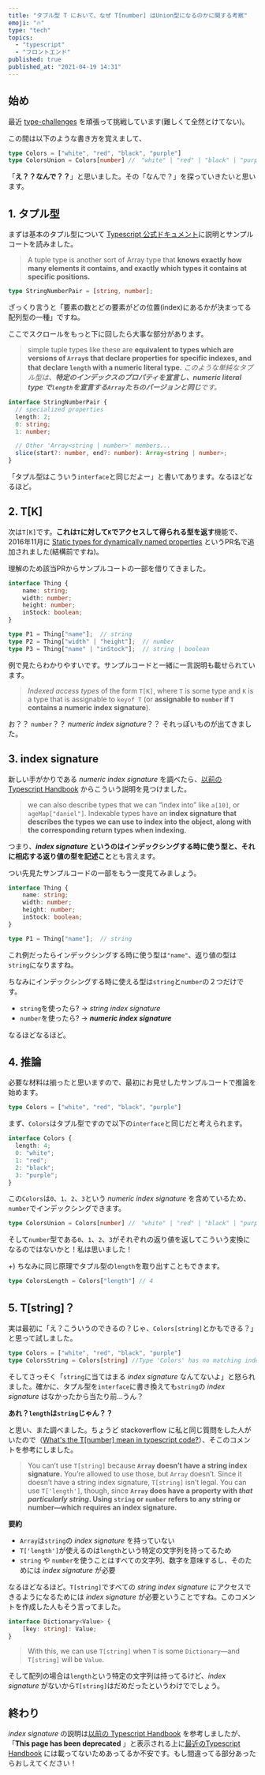 ```yaml
---
title: "タプル型 T において、なぜ T[number] はUnion型になるのかに関する考察"
emoji: "🔥"
type: "tech"
topics:
  - "typescript"
  - "フロントエンド"
published: true
published_at: "2021-04-19 14:31"
---
```


## 始め

最近 [type-challenges](https://github.com/type-challenges/type-challenges) を頑張って挑戦しています(難しくて全然とけてない)。

この間は以下のような書き方を覚えまして、

```typescript
type Colors = ["white", "red", "black", "purple"]
type ColorsUnion = Colors[number] //　"white" | "red" | "black" | "purple"
```
「**え？？なんで？？**」と思いました。その「なんで？」を探っていきたいと思います。

## 1. タプル型

まずは基本のタプル型について [Typescript 公式ドキュメント](https://www.typescriptlang.org/docs/handbook/2/objects.html#tuple-types)に説明とサンプルコートを読みました。

> A tuple type is another sort of Array type that **knows exactly how many elements it contains, and exactly which types it contains at specific positions.**

```typescript
type StringNumberPair = [string, number];
```

ざっくり言うと「要素の数とどの要素がどの位置(index)にあるかが決まってる配列型の一種」ですね。

ここでスクロールをもっと下に回したら大事な部分があります。

>simple tuple types like these are **equivalent to types which are versions of `Array`s that declare properties for specific indexes, and that declare `length` with a numeric literal type.**
>*このような単純なタプル型は、**特定のインデックスのプロパティを宣言し、numeric literal type で`length`を宣言する`Array`たちのバージョンと同じ**です。*

```typescript
interface StringNumberPair {
  // specialized properties
  length: 2;
  0: string;
  1: number;

  // Other 'Array<string | number>' members...
  slice(start?: number, end?: number): Array<string | number>;
}
```

「タプル型はこういう`interface`と同じだよー」と書いてあります。なるほどなるほど。


## 2. T[K]

次は`T[K]`です。**これは`T`に対して`K`でアクセスして得られる型を返す**機能で、2016年11月に [Static types for dynamically named properties](https://github.com/Microsoft/TypeScript/pull/11929) というPR名で追加されました(結構前ですね)。

理解のため該当PRからサンプルコートの一部を借りてきました。

```typescript
interface Thing {
    name: string;
    width: number;
    height: number;
    inStock: boolean;
}

type P1 = Thing["name"];  // string
type P2 = Thing["width" | "height"];  // number
type P3 = Thing["name" | "inStock"];  // string | boolean
```

例で見たらわかりやすいです。サンプルコードと一緒に一言説明も載せられています。

> *Indexed access types* of the form `T[K]`, where `T` is some type and `K` is a type that is assignable to `keyof T` (or **assignable to `number` if `T` contains a numeric index signature**).

お？？ `number`？？ *numeric index signature*？？ それっぽいものが出てきました。

## 3. index signature

新しい手がかりである *numeric index signature* を調べたら、[以前の Typescript Handbook](https://www.typescriptlang.org/docs/handbook/interfaces.html#indexable-types) からこういう説明を見つけました。

>we can also describe types that we can “index into” like `a[10]`, or `ageMap["daniel"]`. Indexable types have an **index signature that describes the types we can use to index into the object, along with the corresponding return types when indexing.**

つまり、***index signature* というのはインデックシングする時に使う型と、それに相応する返り値の型を記述こと**とも言えます。

つい先見たサンプルコードの一部をもう一度見てみましょう。
```typescript
interface Thing {
    name: string;
    width: number;
    height: number;
    inStock: boolean;
}

type P1 = Thing["name"];  // string
```
これ例だったらインデックシングする時に使う型は`"name"`、返り値の型は`string`になりますね。

ちなみにインデックシングする時に使える型は`string`と`number`の２つだけです。

- `string`を使ったら? → *string index signature*
- `number`を使ったら? → ***numeric index signature***

なるほどなるほど。

## 4. 推論

必要な材料は揃ったと思いますので、最初にお見せしたサンプルコートで推論を始めます。
```typescript
type Colors = ["white", "red", "black", "purple"]
```
まず、`Colors`はタプル型ですので以下の`interface`と同じだと考えられます。
```typescript
interface Colors {
  length: 4;
  0: "white";
  1: "red";
  2: "black";
  3: "purple";
}
```
この`Colors`は`0`、`1`、`2`、`3`という *numeric index signature* を含めているため、`number`でインデックシングできます。
```typescript
type ColorsUnion = Colors[number] //　"white" | "red" | "black" | "purple"
```
そして`number`型である`0`、`1`、`2`、`3`がそれぞれの返り値を返してこういう変換になるのではないかと！私は思いました！

+) ちなみに同じ原理でタプル型の`length`を取り出すこともできます。
```typescript
type ColorsLength = Colors["length"] // 4
```

## 5. T[string]？

実は最初に「え？こういうのできるの？じゃ、`Colors[string]`とかもできる？」と思って試しました。

```typescript
type Colors = ["white", "red", "black", "purple"]
type ColorsString = Colors[string] //Type 'Colors' has no matching index signature for type 'string'
```

そしてさっそく「`string`に当てはまる *index signature* なんてないよ」と怒られました。確かに、タプル型を`interface`に書き換えても`string`の *index signature* はなかったから当たり前…うん？

**あれ？`length`は`string`じゃん？？**

と思い、また調べました。ちょうど stackoverflow に私と同じ質問をした人がいたので（[What's the T[number] mean in typescript code?](https://stackoverflow.com/questions/59187941/whats-the-tnumber-mean-in-typescript-code)）、そこのコメントを参考にしました。

>You can’t use `T[string]` because **`Array` doesn’t have a string index signature.** You’re allowed to use those, but `Array` doesn’t. Since it doesn’t have a string index signature, `T[string]` isn’t legal. You can use `T['length']`, though, since **`Array` does have a property with *that particularly string*. Using `string` or `number` refers to any string or number—which requires an index signature.**

**要約**

- `Array`は`string`の *index signature* を持っていない
- `T['length']`が使えるのは`length`という特定の文字列を持ってるため
- `string` や `number`を使うことはすべての文字列、数字を意味するし、そのためには *index signature* が必要

なるほどなるほど。`T[string]`ですべての *string index signature* にアクセスできるようになるためには *index signature* が必要ということですね。このコメントを作成した人もそう言ってました。
```typescript
interface Dictionary<Value> {
    [key: string]: Value;
}
```
>With this, we can use `T[string]` when `T` is some `Dictionary`—and `T[string]` will be `Value`.

そして配列の場合は`length`という特定の文字列は持ってるけど、*index signature* がないから`T[string]`はだめだったというわけででしょう。

## 終わり
*index signature* の説明は[以前の Typescript Handbook](https://www.typescriptlang.org/docs/handbook/interfaces.html#indexable-types) を参考しましたが、「**This page has been deprecated** 」と表示される上に[最近のTypescript Handbook](https://www.typescriptlang.org/docs/handbook/2/objects.html) には載ってないためあってるか不安です。もし間違ってる部分あったらおしえてください！


